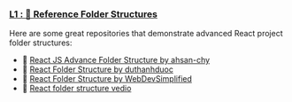### [L1 : 📁 Reference Folder Structures](https://github.com/kaushalyacode/React/tree/Create-Folder-Structure)

Here are some great repositories that demonstrate advanced React project folder structures:

- 🔗 [React JS Advance Folder Structure by ahsan-chy](https://github.com/ahsan-chy/React-JS-Advance-Folder-Structure/)
- 🔗 [React Folder Structure by duthanhduoc](https://github.com/duthanhduoc/React-Folder-Structure/)
- 🔗 [React Folder Structure by WebDevSimplified](https://github.com/WebDevSimplified/react-folder-structure/)
- 🔗 [React folder structure vedio](https://www.youtube.com/watch?v=UUga4-z7b6s)
